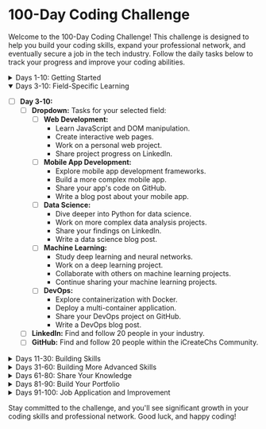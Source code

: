 # 100-Day Coding Challenge

Welcome to the 100-Day Coding Challenge! This challenge is designed to help you build your coding skills, expand your professional network, and eventually secure a job in the tech industry. Follow the daily tasks below to track your progress and improve your coding abilities.

<details>
<summary>Days 1-10: Getting Started</summary>

- [ ] **Day 1:**
  - [ ] Create a GitHub account.
  - [ ] Create a LinkedIn account.
  - [ ] Join the iCreateChs Community on Facebook: [iCreateChs Community](https://www.facebook.com/groups/icreatechs.community/permalink/869888794526073/?mibextid=S66gvF)
  - [ ] Follow each other within the community.
  - [ ] **LinkedIn:** Find and follow 20 people in your industry.
  - [ ] **GitHub:** Find and follow 20 people within the iCreateChs Community.
- [ ] **Day 2:**
  - [ ] Choose a coding challenge or programming language to study.
    - [ ] **Dropdown:** Select your field:
      - [ ] Web Development
      - [ ] Mobile App Development
      - [ ] Data Science
      - [ ] Machine Learning
      - [ ] DevOps
    - [ ] Resources and Tasks for your selected field:
      - [ ] **Web Development:**
        - Learn HTML and CSS basics.
        - Build a simple static website.
        - Share your website's code on GitHub.
      - [ ] **Mobile App Development:**
        - Learn mobile app development basics.
        - Install a mobile app development environment.
        - Write a "Hello World" mobile app.
      - [ ] **Data Science:**
        - Learn data science fundamentals.
        - Install Python and data science libraries.
        - Work with sample datasets.
      - [ ] **Machine Learning:**
        - Learn machine learning concepts.
        - Install machine learning libraries.
        - Train a simple machine learning model.
      - [ ] **DevOps:**
        - Learn DevOps principles.
        - Set up a virtual environment.
        - Deploy a simple application.
    - [ ] **LinkedIn:** Find and follow 20 people in your industry.
    - [ ] **GitHub:** Find and follow 20 people within the iCreateChs Community.

</details>

<details open>
<summary>Days 3-10: Field-Specific Learning</summary>

- [ ] **Day 3-10:**
  - [ ] **Dropdown:** Tasks for your selected field:
    - [ ] **Web Development:**
      - Learn JavaScript and DOM manipulation.
      - Create interactive web pages.
      - Work on a personal web project.
      - Share project progress on LinkedIn.
    - [ ] **Mobile App Development:**
      - Explore mobile app development frameworks.
      - Build a more complex mobile app.
      - Share your app's code on GitHub.
      - Write a blog post about your mobile app.
    - [ ] **Data Science:**
      - Dive deeper into Python for data science.
      - Work on more complex data analysis projects.
      - Share your findings on LinkedIn.
      - Write a data science blog post.
    - [ ] **Machine Learning:**
      - Study deep learning and neural networks.
      - Work on a deep learning project.
      - Collaborate with others on machine learning projects.
      - Continue sharing your machine learning projects.
    - [ ] **DevOps:**
      - Explore containerization with Docker.
      - Deploy a multi-container application.
      - Share your DevOps project on GitHub.
      - Write a DevOps blog post.
  - [ ] **LinkedIn:** Find and follow 20 people in your industry.
  - [ ] **GitHub:** Find and follow 20 people within the iCreateChs Community.

</details>

<details>
<summary>Days 11-30: Building Skills</summary>

- [ ] **Day 11-30:**
  - [ ] **Dropdown:** Tasks for your selected field:
    - [ ] **Web Development:**
      - Explore JavaScript frameworks like React or Vue.js.
      - Build a dynamic web application.
      - Collaborate with others on GitHub projects.
      - Continue to share your work on LinkedIn.
    - [ ] **Mobile App Development:**
      - Learn advanced mobile app development topics.
      - Add advanced features to your app.
      - Collaborate with others on mobile app projects.
      - Continue sharing your app's progress.
    - [ ] **Data Science:**
      - Learn machine learning for data science.
      - Work on predictive modeling projects.
      - Collaborate with others on data science projects.
      - Continue sharing your data science work.
    - [ ] **Machine Learning:**
      - Study deep learning and neural networks in depth.
      - Work on a more complex machine learning project.
      - Collaborate with others on machine learning research.
      - Continue sharing your machine learning advancements.
    - [ ] **DevOps:**
      - Explore cloud services like AWS or Azure.
      - Set up a scalable cloud infrastructure.
      - Collaborate on cloud-based projects.
      - Continue sharing your DevOps achievements.
  - [ ] **LinkedIn:** Find and follow 20 people in your industry.
  - [ ] **GitHub:** Find and follow 20 people within the iCreateChs Community.

</details>

<details>
<summary>Days 31-60: Building More Advanced Skills</summary>

- [ ] **Day 31-60:**
  - [ ] **Dropdown:** Tasks for your selected field:
    - [ ] **Web Development:**
      - Master a JavaScript framework (e.g., React, Vue.js).
      - Build a full-stack web application.
      - Lead a GitHub project or contribute to open-source.
      - Continue sharing your advanced web development work.
    - [ ] **Mobile App Development:**
      - Explore cross-platform development (e.g., Flutter, React Native).
      - Develop a multi-feature app.
      - Lead or join a mobile app development team.
      - Continue sharing your advanced app development work.
    - [ ] **Data Science:**
      - Dive deep into machine learning algorithms.
      - Work on real-world data science projects.
      - Collaborate on Kaggle competitions.
      - Continue sharing your advanced data science work.
    - [ ] **Machine Learning:**
      - Conduct research in a machine learning subfield.
      - Work on complex machine learning projects.
      - Publish a research paper or blog post.
      - Continue sharing your advanced machine learning work.
    - [ ] **DevOps:**
      - Implement CI/CD pipelines for projects.
      - Explore infrastructure as code (IaC) with tools like Terraform.
      - Lead cloud migration projects.
      - Continue sharing your advanced DevOps work.
  - [ ] **LinkedIn:** Find and follow 20 people in your industry.
  - [ ] **GitHub:** Find and follow 20 people within the iCreateChs Community.

</details>

<details>
<summary>Days 61-80: Share Your Knowledge</summary>

- [ ] **Day 61-80:**
  - [ ] **Dropdown:** Tasks for your selected field:
    - [ ] **Web Development:**
      - Write web development tutorials or blog posts.
      - Attend web development meetups or webinars.
      - Offer to mentor others in web development.
      - Continue sharing your knowledge and experiences.
    - [ ] **Mobile App Development:**
      - Write mobile app development tutorials or blog posts.
      - Present at mobile app development events.
      - Offer guidance and support to fellow app developers.
      - Continue sharing your mobile app development knowledge.
    - [ ] **Data Science:**
      - Write data science tutorials or blog posts.
      - Participate in data science conferences or webinars.
      - Mentor aspiring data scientists.
      - Continue sharing your data science insights.
    - [ ] **Machine Learning:**
      - Write machine learning tutorials or blog posts.
      - Speak at machine learning conferences or webinars.
      - Mentor budding machine learning practitioners.
      - Continue sharing your machine learning expertise.
    - [ ] **DevOps:**
      - Write DevOps tutorials or blog posts.
      - Present at DevOps conferences or webinars.
      - Mentor newcomers to the DevOps field.
      - Continue sharing your DevOps knowledge.
  - [ ] **LinkedIn:** Find and follow 20 people in your industry.
  - [ ] **GitHub:** Find and follow 20 people within the iCreateChs Community.

</details>

<details>
<summary>Days 81-90: Build Your Portfolio</summary>

- [ ] **Day 81-90:**
  - [ ] **Dropdown:** Tasks for your selected field:
    - [ ] **Web Development:**
      - Design and create a portfolio website showcasing your web projects.
      - Make your portfolio site public and share it with the community.
      - Gather feedback and make improvements to your portfolio.
      - Continue updating your portfolio with new projects.
    - [ ] **Mobile App Development:**
      - Build a portfolio showcasing your mobile app projects.
      - Make your portfolio site public and share it with the community.
      - Collect feedback and enhance your portfolio.
      - Keep your portfolio updated with fresh projects.
    - [ ] **Data Science:**
      - Create a portfolio presenting your data science work.
      - Make your portfolio site public and share it with the community.
      - Receive feedback and refine your portfolio.
      - Maintain an up-to-date portfolio with recent data projects.
    - [ ] **Machine Learning:**
      - Craft a portfolio displaying your machine learning projects.
      - Share your portfolio site with the community.
      - Incorporate feedback to enhance your portfolio.
      - Ensure your portfolio reflects your latest machine learning work.
    - [ ] **DevOps:**
      - Develop a portfolio showcasing your DevOps achievements.
      - Share your portfolio with the community.
      - Solicit feedback to improve your portfolio.
      - Keep your portfolio current with your latest DevOps endeavors.
  - [ ] **LinkedIn:** Find and follow 20 people in your industry.
  - [ ] **GitHub:** Find and follow 20 people within the iCreateChs Community.

</details>

<details>
<summary>Days 91-100: Job Application and Improvement</summary>

- [ ] **Day 91-100:**
  - [ ] **Dropdown:** Tasks for your selected field:
    - [ ] **Web Development:**
      - Research and identify job opportunities in web development.
      - Apply for 30 web development jobs each day.
      - Customize your resume and cover letter for each application.
      - Request feedback from HR or interviewers.
      - Use feedback to improve your skills and communication.
      - Continue applying for web development jobs until you secure a position.
    - [ ] **Mobile App Development:**
      - Research and identify job openings in mobile app development.
      - Submit applications for 30 mobile app development positions daily.
      - Tailor your resume and cover letter for each application.
      - Seek feedback from HR or interviewers.
      - Implement feedback to enhance your skills and communication.
      - Persist in applying for mobile app development jobs until you succeed.
    - [ ] **Data Science:**
      - Explore job prospects in data science.
      - Apply for 30 data science roles every day.
      - Personalize your resume and cover letter for each application.
      - Reach out to HR or interviewers for feedback.
      - Utilize feedback to improve your abilities and communication.
      - Keep applying for data science jobs until you land a position.
    - [ ] **Machine Learning:**
      - Investigate job opportunities in machine learning.
      - Submit 30 machine learning job applications daily.
      - Adapt your resume and cover letter for each application.
      - Request feedback from HR or interviewers.
      - Apply feedback to enhance your skills and communication.
      - Persist in applying for machine learning jobs until you secure a role.
    - [ ] **DevOps:**
      - Research job openings in DevOps.
      - Apply for 30 DevOps positions daily.
      - Personalize your resume and cover letter for each application.
      - Seek feedback from HR or interviewers.
      - Use feedback to refine your skills and communication.
      - Continue applying for DevOps jobs until you attain a position.
  - [ ] **LinkedIn:** Find and follow 20 people in your industry.
  - [ ] **GitHub:** Find and follow 20 people within the iCreateChs Community.

</details>

Stay committed to the challenge, and you'll see significant growth in your coding skills and professional network. Good luck, and happy coding!
